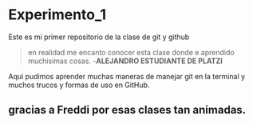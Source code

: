 # Experimento_1
Este es mi primer repositorio de la clase de git y github
>en realidad me encanto conocer esta clase donde e aprendido muchisimas cosas.
>-**ALEJANDRO ESTUDIANTE DE PLATZI**

Aqui pudimos aprender muchas maneras de manejar git en la terminal y muchos trucos y formas de uso en GitHub.

## gracias a Freddi por esas clases tan animadas.